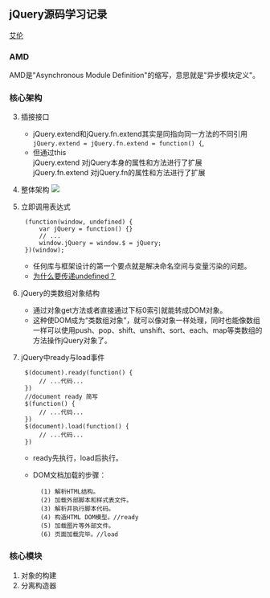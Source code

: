 jQuery源码学习记录 
-------------------------
[艾伦](http://www.cnblogs.com/aaronjs/p/3278578.html)

### AMD
AMD是"Asynchronous Module Definition"的缩写，意思就是"异步模块定义"。

### 核心架构

3. 插接接口
	- jQuery.extend和jQuery.fn.extend其实是同指向同一方法的不同引用  
	`jQuery.extend = jQuery.fn.extend = function() {`,
	- 但通过this  
	jQuery.extend 对jQuery本身的属性和方法进行了扩展  
    jQuery.fn.extend 对jQuery.fn的属性和方法进行了扩展

4. 整体架构
	![](http://img.mukewang.com/53fa8fec0001754806930473.jpg)	

5. 立即调用表达式

		(function(window, undefined) {
		    var jQuery = function() {}
		    // ...
		    window.jQuery = window.$ = jQuery;
		})(window);
	
	- 任何库与框架设计的第一个要点就是解决命名空间与变量污染的问题。
	- [为什么要传递undefined？](http://www.imooc.com/code/3247)

6. jQuery的类数组对象结构
	- 通过对象get方法或者直接通过下标0索引就能转成DOM对象。
	- 这种使DOM成为“类数组对象”，就可以像对象一样处理，同时也能像数组一样可以使用push、pop、shift、unshift、sort、each、map等类数组的方法操作jQuery对象了。
7. jQuery中ready与load事件
	
		$(document).ready(function() {
		    // ...代码...
		})
		//document ready 简写
		$(function() {
		    // ...代码...
		})
		$(document).load(function() {
		    // ...代码...
		})

	- ready先执行，load后执行。
	- DOM文档加载的步骤：

			(1) 解析HTML结构。
			(2) 加载外部脚本和样式表文件。
			(3) 解析并执行脚本代码。
			(4) 构造HTML DOM模型。//ready
			(5) 加载图片等外部文件。
			(6) 页面加载完毕。//load

### 核心模块
1. 对象的构建
2. 分离构造器